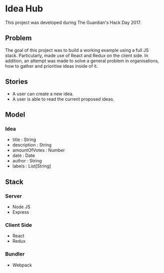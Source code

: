 # Idea Hub

This project was developed during The Guardian's Hack Day 2017.

## Problem
The goal of this project was to build a working example using a full JS stack. Particularly, made use of React and Redux on the client side. In addition, an attempt was made to solve a general problem in organisations, how to gather and prioritise ideas inside of it.


## Stories
* A user can create a new idea.
* A user is able to read the current proposed ideas.

## Model

### Idea
* title : String
* description : String
* amountOfVotes : Number
* date : Date
* author : String
* labels : List[String]

## Stack

### Server
* Node JS
* Express

### Client Side
* React
* Redux

### Bundler
* Webpack 
